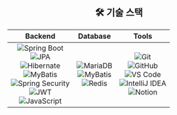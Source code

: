 <div align="center">

## 🛠️ 기술 스택

| **Backend** | **Database** | **Tools** |
|:--:|:--:|:--:|
|![Spring Boot](https://img.shields.io/badge/Spring_Boot-6DB33F?style=for-the-badge&logo=spring-boot&logoColor=white)<br>![JPA](https://img.shields.io/badge/JPA-6DB33F?style=for-the-badge&logo=spring&logoColor=white)<br>![Hibernate](https://img.shields.io/badge/Hibernate-59666C?style=for-the-badge&logo=hibernate&logoColor=white)<br>![MyBatis](https://img.shields.io/badge/MyBatis-B5E7A0?style=for-the-badge&logo=MyBatis&logoColor=black)<br>![Spring Security](https://img.shields.io/badge/Spring_Security-6DB33F?style=for-the-badge&logo=spring-security&logoColor=white)<br>![JWT](https://img.shields.io/badge/JWT-000000?style=for-the-badge&logo=json-web-tokens&logoColor=white)<br>![JavaScript](https://img.shields.io/badge/JavaScript-F7DF1E?style=for-the-badge&logo=JavaScript&logoColor=white)|![MariaDB](https://img.shields.io/badge/MariaDB-003545?style=for-the-badge&logo=mariadb&logoColor=white)<br>![MyBatis](https://img.shields.io/badge/MyBatis-FFB725?style=for-the-badge&logo=MyBatis&logoColor=black)<br>![Redis](https://img.shields.io/badge/Redis-DC382D?style=for-the-badge&logo=redis&logoColor=white) | ![Git](https://img.shields.io/badge/Git-F05032?style=for-the-badge&logo=git&logoColor=white)<br>![GitHub](https://img.shields.io/badge/GitHub-181717?style=for-the-badge&logo=github&logoColor=white)<br>![VS Code](https://img.shields.io/badge/VS%20Code-007ACC?style=for-the-badge&logo=visualstudiocode&logoColor=white)<br>![IntelliJ IDEA](https://img.shields.io/badge/IntelliJIDEA-000000?style=for-the-badge&logo=intellijidea&logoColor=white)<br>![Notion](https://img.shields.io/badge/Notion-000000?style=for-the-badge&logo=notion&logoColor=white)|

</div>

